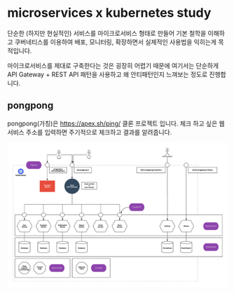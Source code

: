 # microservices x kubernetes study

단순한 (하지만 현실적인) 서비스를 마이크로서비스 형태로 만들어 기본 철학을 이해하고 쿠버네티스를 이용하여 배포, 모니터링, 확장하면서 실제적인 사용법을 익히는게 목적입니다.

마이크로서비스를 제대로 구축한다는 것은 굉장히 어렵기 때문에 여기서는 단순하게 API Gateway + REST API 패턴을 사용하고 왜 안티패턴인지 느껴보는 정도로 진행합니다.

## pongpong

pongpong(가칭)은 https://apex.sh/ping/ 클론 프로젝트 입니다. 체크 하고 싶은 웹 서비스 주소를 입력하면 주기적으로 체크하고 결과를 알려줍니다.

![pong-microservices-design](imgs/pong-microservices-design.png)